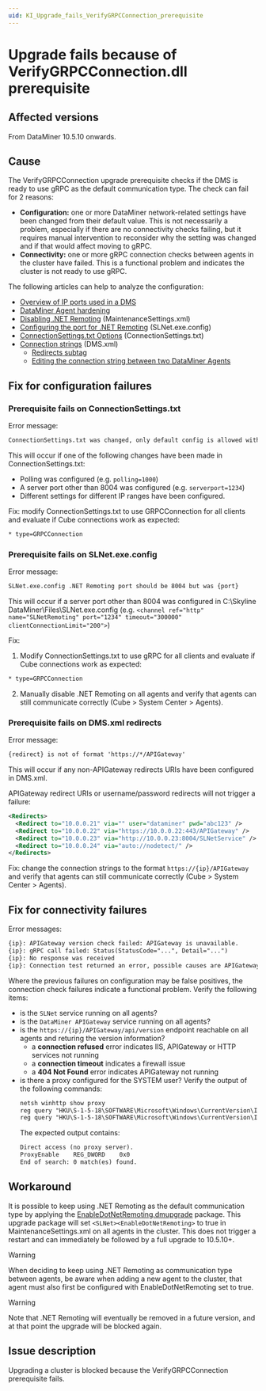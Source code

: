 ```yaml
---
uid: KI_Upgrade_fails_VerifyGRPCConnection_prerequisite
---
```


# Upgrade fails because of VerifyGRPCConnection.dll prerequisite

## Affected versions

From DataMiner 10.5.10 onwards.

## Cause

The VerifyGRPCConnection upgrade prerequisite checks if the DMS is ready to use gRPC as the default communication type.
The check can fail for 2 reasons:
- **Configuration:** one or more DataMiner network-related settings have been changed from their default value.
  This is not necessarily a problem, especially if there are no connectivity checks failing, but it requires manual intervention to reconsider why the setting was changed and if that would affect moving to gRPC.
- **Connectivity:** one or more gRPC connection checks between agents in the cluster have failed.
  This is a functional problem and indicates the cluster is not ready to use gRPC.

The following articles can help to analyze the configuration:
* [Overview of IP ports used in a DMS](xref:Configuring_the_IP_network_ports#overview-of-ip-ports-used-in-a-dms)
* [DataMiner Agent hardening](xref:DataMiner_hardening_guide#dataminer-agent-hardening)
* [Disabling .NET Remoting](xref:Configuration_of_DataMiner_processes#disabling-net-remoting) (MaintenanceSettings.xml)
* [Configuring the port for .NET Remoting](xref:Configuration_of_DataMiner_processes#configuring-the-port-for-net-remoting) (SLNet.exe.config)
* [ConnectionSettings.txt Options](xref:ConnectionSettings_txt#connectionsettingstxt-options) (ConnectionSettings.txt)
* [Connection strings](xref:Connection_strings) (DMS.xml)
  - [Redirects subtag](xref:DMS_xml#redirects-subtag)
  - [Editing the connection string between two DataMiner Agents](xref:SLNetClientTest_editing_connection_string)

## Fix for configuration failures

### Prerequisite fails on ConnectionSettings.txt
Error message:
```txt
ConnectionSettings.txt was changed, only default config is allowed without MaintenanceSetting flag
```
This will occur if one of the following changes have been made in ConnectionSettings.txt:
- Polling was configured (e.g. `polling=1000`)
- A server port other than 8004 was configured (e.g. `serverport=1234`)
- Different settings for different IP ranges have been configured.

Fix: modify ConnectionSettings.txt to use GRPCConnection for all clients and evaluate if Cube connections work as expected:
```txt
* type=GRPCConnection
```

### Prerequisite fails on SLNet.exe.config
Error message:
```txt
SLNet.exe.config .NET Remoting port should be 8004 but was {port}
```
This will occur if a server port other than 8004 was configured in C:\Skyline DataMiner\Files\SLNet.exe.config (e.g. `<channel ref="http" name="SLNetRemoting" port="1234" timeout="300000" clientConnectionLimit="200">`)

Fix:
1. Modify ConnectionSettings.txt to use gRPC for all clients and evaluate if Cube connections work as expected:
  ```txt
  * type=GRPCConnection
  ```
2. Manually disable .NET Remoting on all agents and verify that agents can still communicate correctly (Cube > System Center > Agents).


### Prerequisite fails on DMS.xml redirects
Error message:
```txt
{redirect} is not of format 'https://*/APIGateway'
```

This will occur if any non-APIGateway redirects URIs have been configured in DMS.xml.

APIGateway redirect URIs or username/password redirects will not trigger a failure:
```xml
<Redirects>
  <Redirect to="10.0.0.21" via="" user="dataminer" pwd="abc123" />     <!-- OK -->
  <Redirect to="10.0.0.22" via="https://10.0.0.22:443/APIGateway" />   <!-- OK -->
  <Redirect to="10.0.0.23" via="http://10.0.0.23:8004/SLNetService" /> <!-- fail -->
  <Redirect to="10.0.0.24" via="auto://nodetect/" />                   <!-- fail -->
</Redirects>
```

Fix: change the connection strings to the format `https://{ip}/APIGateway` and verify that agents can still communicate correctly (Cube > System Center > Agents).

## Fix for connectivity failures

Error messages:
```txt
{ip}: APIGateway version check failed: APIGateway is unavailable.
{ip}: gRPC call failed: Status(StatusCode="...", Detail="...")
{ip}: No response was received
{ip}: Connection test returned an error, possible causes are APIGateway not running or port 443 is closed
```

Where the previous failures on configuration may be false positives, the connection check failures indicate a functional problem.
Verify the following items:
- is the `SLNet` service running on all agents?
- is the `DataMiner APIGateway` service running on all agents?
- is the `https://{ip}/APIGateway/api/version` endpoint reachable on all agents and returing the version information?
  - a **connection refused** error indicates IIS, APIGateway or HTTP services not running
  - a **connection timeout** indicates a firewall issue
  - a **404 Not Found** error indicates APIGateway not running
- is there a proxy configured for the SYSTEM user? Verify the output of the following commands:
  ```txt
  netsh winhttp show proxy
  reg query "HKU\S-1-5-18\SOFTWARE\Microsoft\Windows\CurrentVersion\Internet Settings" /f Proxy
  reg query "HKU\S-1-5-18\SOFTWARE\Microsoft\Windows\CurrentVersion\Internet Settings" /f AutoConfigURL
  ```
  The expected output contains:
  ```txt
  Direct access (no proxy server).
  ProxyEnable    REG_DWORD    0x0
  End of search: 0 match(es) found.
  ```

## Workaround

It is possible to keep using .NET Remoting as the default communication type by applying the [EnableDotNetRemoting.dmupgrade](https://community.dataminer.services/download/enabledotnetremoting-dmupgrade/) package.
This upgrade package will set `<SLNet><EnableDotNetRemoting>` to true in MaintenanceSettings.xml on all agents in the cluster.
This does not trigger a restart and can immediately be followed by a full upgrade to 10.5.10+.

> [!WARNING]
> When deciding to keep using .NET Remoting as communication type between agents, be aware when adding a new agent to the cluster, that agent must also first be configured with EnableDotNetRemoting set to true.

> [!WARNING]
> Note that .NET Remoting will eventually be removed in a future version, and at that point the upgrade will be blocked again.

## Issue description

Upgrading a cluster is blocked because the VerifyGRPCConnection prerequisite fails.